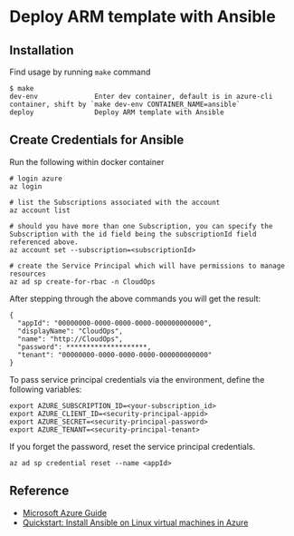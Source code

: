 # Deploy ARM template with Ansible

## Installation
Find usage by running `make` command
```
$ make
dev-env              Enter dev container, default is in azure-cli container, shift by `make dev-env CONTAINER_NAME=ansible`
deploy               Deploy ARM template with Ansible
```

## Create Credentials for Ansible
Run the following within docker container
```
# login azure
az login

# list the Subscriptions associated with the account
az account list

# should you have more than one Subscription, you can specify the Subscription with the id field being the subscriptionId field referenced above.
az account set --subscription=<subscriptionId>

# create the Service Principal which will have permissions to manage resources 
az ad sp create-for-rbac -n CloudOps
```
After stepping through the above commands you will get the result:
```
{
  "appId": "00000000-0000-0000-0000-000000000000",
  "displayName": "CloudOps",
  "name": "http://CloudOps",
  "password": ********************,
  "tenant": "00000000-0000-0000-0000-000000000000"
}
```

To pass service principal credentials via the environment, define the following variables:
```
export AZURE_SUBSCRIPTION_ID=<your-subscription_id>
export AZURE_CLIENT_ID=<security-principal-appid>
export AZURE_SECRET=<security-principal-password>
export AZURE_TENANT=<security-principal-tenant>
```

If you forget the password, reset the service principal credentials.
```
az ad sp credential reset --name <appId>
```

## Reference
- [Microsoft Azure Guide](https://docs.ansible.com/ansible/latest/scenario_guides/guide_azure.html)
- [Quickstart: Install Ansible on Linux virtual machines in Azure](https://docs.microsoft.com/en-us/azure/developer/ansible/install-on-linux-vm)

